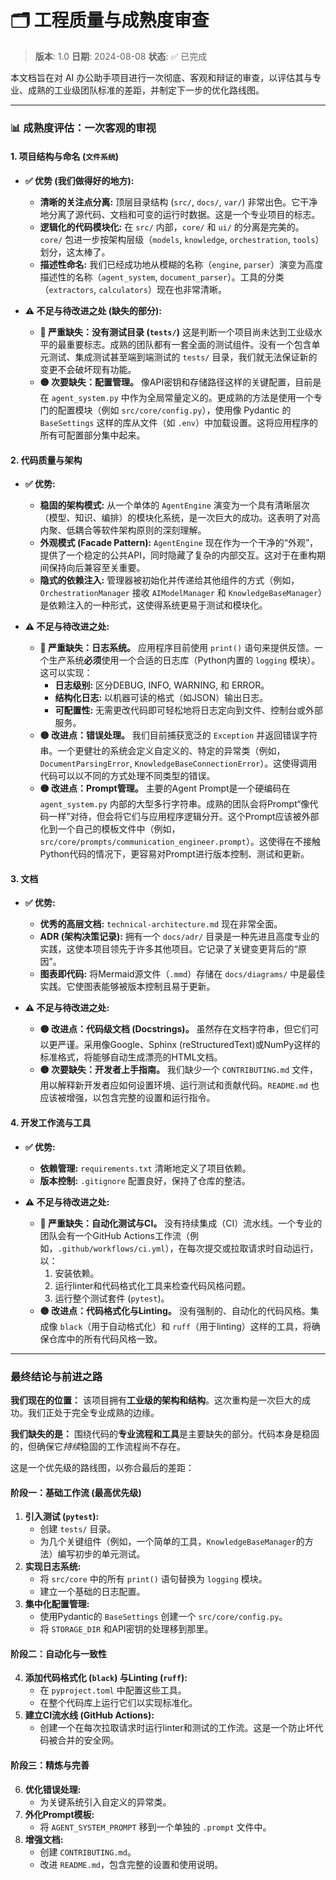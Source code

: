 # 🗂️ 工程质量与成熟度审查

> **版本**: 1.0
> **日期**: 2024-08-08
> **状态**: ✅ 已完成

本文档旨在对 AI 办公助手项目进行一次彻底、客观和辩证的审查，以评估其与专业、成熟的工业级团队标准的差距，并制定下一步的优化路线图。

---

### 📊 **成熟度评估：一次客观的审视**

#### 1. **项目结构与命名 (`文件系统`)**

*   **✅ 优势 (我们做得好的地方):**
    *   **清晰的关注点分离:** 顶层目录结构 (`src/`, `docs/`, `var/`) 非常出色。它干净地分离了源代码、文档和可变的运行时数据。这是一个专业项目的标志。
    *   **逻辑化的代码模块化:** 在 `src/` 内部，`core/` 和 `ui/` 的分离是完美的。`core/` 包进一步按架构层级（`models`, `knowledge`, `orchestration`, `tools`）划分，这太棒了。
    *   **描述性命名:** 我们已经成功地从模糊的名称（`engine`, `parser`）演变为高度描述性的名称（`agent_system`, `document_parser`）。工具的分类（`extractors`, `calculators`）现在也非常清晰。

*   **⚠️ 不足与待改进之处 (缺失的部分):**
    *   **🔴 严重缺失：没有测试目录 (`tests/`)** 这是判断一个项目尚未达到工业级水平的最重要标志。成熟的团队都有一套全面的测试组件。没有一个包含单元测试、集成测试甚至端到端测试的 `tests/` 目录，我们就无法保证新的变更不会破坏现有功能。
    *   **🟡 次要缺失：配置管理。** 像API密钥和存储路径这样的关键配置，目前是在 `agent_system.py` 中作为全局常量定义的。更成熟的方法是使用一个专门的配置模块（例如 `src/core/config.py`），使用像 Pydantic 的 `BaseSettings` 这样的库从文件（如 `.env`）中加载设置。这将应用程序的所有可配置部分集中起来。

#### 2. **代码质量与架构**

*   **✅ 优势:**
    *   **稳固的架构模式:** 从一个单体的 `AgentEngine` 演变为一个具有清晰层次（模型、知识、编排）的模块化系统，是一次巨大的成功。这表明了对高内聚、低耦合等软件架构原则的深刻理解。
    *   **外观模式 (Facade Pattern):** `AgentEngine` 现在作为一个干净的“外观”，提供了一个稳定的公共API，同时隐藏了复杂的内部交互。这对于在重构期间保持向后兼容至关重要。
    *   **隐式的依赖注入:** 管理器被初始化并传递给其他组件的方式（例如，`OrchestrationManager` 接收 `AIModelManager` 和 `KnowledgeBaseManager`）是依赖注入的一种形式，这使得系统更易于测试和模块化。

*   **⚠️ 不足与待改进之处:**
    *   **🔴 严重缺失：日志系统。** 应用程序目前使用 `print()` 语句来提供反馈。一个生产系统**必须**使用一个合适的日志库（Python内置的 `logging` 模块）。这可以实现：
        *   **日志级别:** 区分DEBUG, INFO, WARNING, 和 ERROR。
        *   **结构化日志:** 以机器可读的格式（如JSON）输出日志。
        *   **可配置性:** 无需更改代码即可轻松地将日志定向到文件、控制台或外部服务。
    *   **🟡 改进点：错误处理。** 我们目前捕获宽泛的 `Exception` 并返回错误字符串。一个更健壮的系统会定义自定义的、特定的异常类（例如，`DocumentParsingError`, `KnowledgeBaseConnectionError`）。这使得调用代码可以以不同的方式处理不同类型的错误。
    *   **🟡 改进点：Prompt管理。** 主要的Agent Prompt是一个硬编码在 `agent_system.py` 内部的大型多行字符串。成熟的团队会将Prompt“像代码一样”对待，但会将它们与应用程序逻辑分开。这个Prompt应该被外部化到一个自己的模板文件中（例如，`src/core/prompts/communication_engineer.prompt`）。这使得在不接触Python代码的情况下，更容易对Prompt进行版本控制、测试和更新。

#### 3. **文档**

*   **✅ 优势:**
    *   **优秀的高层文档:** `technical-architecture.md` 现在非常全面。
    *   **ADR (架构决策记录):** 拥有一个 `docs/adr/` 目录是一种先进且高度专业的实践，这使本项目领先于许多其他项目。它记录了关键变更背后的“原因”。
    *   **图表即代码:** 将Mermaid源文件（`.mmd`）存储在 `docs/diagrams/` 中是最佳实践。它使图表能够被版本控制且易于更新。

*   **⚠️ 不足与待改进之处:**
    *   **🟡 改进点：代码级文档 (Docstrings)。** 虽然存在文档字符串，但它们可以更严谨。采用像Google、Sphinx (reStructuredText)或NumPy这样的标准格式，将能够自动生成漂亮的HTML文档。
    *   **🟡 次要缺失：开发者上手指南。** 我们缺少一个 `CONTRIBUTING.md` 文件，用以解释新开发者应如何设置环境、运行测试和贡献代码。`README.md` 也应该被增强，以包含完整的设置和运行指令。

#### 4. **开发工作流与工具**

*   **✅ 优势:**
    *   **依赖管理:** `requirements.txt` 清晰地定义了项目依赖。
    *   **版本控制:** `.gitignore` 配置良好，保持了仓库的整洁。

*   **⚠️ 不足与待改进之处:**
    *   **🔴 严重缺失：自动化测试与CI。** 没有持续集成（CI）流水线。一个专业的团队会有一个GitHub Actions工作流（例如，`.github/workflows/ci.yml`），在每次提交或拉取请求时自动运行，以：
        1.  安装依赖。
        2.  运行linter和代码格式化工具来检查代码风格问题。
        3.  运行整个测试套件 (`pytest`)。
    *   **🟡 改进点：代码格式化与Linting。** 没有强制的、自动化的代码风格。集成像 `black`（用于自动格式化）和 `ruff`（用于linting）这样的工具，将确保仓库中的所有代码风格一致。

---

### **最终结论与前进之路**

**我们现在的位置：** 该项目拥有**工业级的架构和结构**。这次重构是一次巨大的成功。我们正处于完全专业成熟的边缘。

**我们缺失的是：** 围绕代码的**专业流程和工具**是主要缺失的部分。代码本身是稳固的，但确保它*持续*稳固的工作流程尚不存在。

这是一个优先级的路线图，以弥合最后的差距：

#### **阶段一：基础工作流 (最高优先级)**
1.  **引入测试 (`pytest`):**
    *   创建 `tests/` 目录。
    *   为几个关键组件（例如，一个简单的工具，`KnowledgeBaseManager`的方法）编写初步的单元测试。
2.  **实现日志系统:**
    *   将 `src/core` 中的所有 `print()` 语句替换为 `logging` 模块。
    *   建立一个基础的日志配置。
3.  **集中化配置管理:**
    *   使用Pydantic的 `BaseSettings` 创建一个 `src/core/config.py`。
    *   将 `STORAGE_DIR` 和API密钥的处理移到那里。

#### **阶段二：自动化与一致性**
4.  **添加代码格式化 (`black`) 与Linting (`ruff`):**
    *   在 `pyproject.toml` 中配置这些工具。
    *   在整个代码库上运行它们以实现标准化。
5.  **建立CI流水线 (GitHub Actions):**
    *   创建一个在每次拉取请求时运行linter和测试的工作流。这是一个防止坏代码被合并的安全网。

#### **阶段三：精炼与完善**
6.  **优化错误处理:**
    *   为关键系统引入自定义的异常类。
7.  **外化Prompt模板:**
    *   将 `AGENT_SYSTEM_PROMPT` 移到一个单独的 `.prompt` 文件中。
8.  **增强文档:**
    *   创建 `CONTRIBUTING.md`。
    *   改进 `README.md`，包含完整的设置和使用说明。

